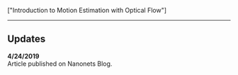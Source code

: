 ["Introduction to Motion Estimation with Optical Flow"]

---

## Updates

**4/24/2019**</br>
Article published on Nanonets Blog.
